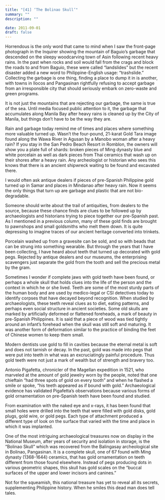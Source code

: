 ```yaml
---
title: "[41] ‘The Bolinao Skull’"
summary: ""
description: ""

date: 2011-09-01
draft: false
---
```


Horrendous is the only word that came to mind when I saw the front-page photograph in the Inquirer showing the mountain of Baguio’s garbage that descended on the sleepy woodcarving town of Asin following recent heavy rains. In the past when rocks and soil would fall from the crags and block the roads to and from Baguio, these were called “landslides” but the recent disaster added a new word to Philippine-English usage: “trashslide.” Collecting the garbage is one thing, finding a place to dump it in is another, with towns in Ilocos and Pangasinan rightfully refusing to accept garbage from an irresponsible city that should seriously embark on zero-waste and green programs.

It is not just the mountains that are rejecting our garbage, the same is true of the sea. Until media focused public attention to it, the garbage that accumulates along Manila Bay after heavy rains is cleaned up by the City of Manila, but things don’t have to be the way they are.

Rain and garbage today remind me of times and places where something more valuable turned up. Wasn’t the four-pound, 21-karat Gold Tara image found along the Wawa River in Agusan by a Manobo woman after a heavy rain? If you stay in the San Pedro Beach Resort in Romblon, the owners will show you a plate full of shards:  broken pieces of Ming dynasty blue and white porcelain as well as dark  pieces from Thai ceramics that wash up on their shores after a heavy  rain. Any archeologist or historian who sees this knows that there is an ancient shipwreck waiting to be found and excavated there.

I would often ask antique dealers if pieces of pre-Spanish Philippine gold turned up in Samar and places in Mindanao after heavy rain. Now it seems the only things that turn up are garbage and plastic that are not bio-degradable.

Someone should write about the trail of antiquities, from dealers to the source, because these chance finds are clues to be followed up by archaeologists and historians trying to piece together our pre-Spanish past. As I mentioned in a previous column, many of these gold finds are brought to pawnshops and small goldsmiths who melt them down. It is quite depressing to imagine traces of our ancient heritage converted into trinkets.

Porcelain washed up from a gravesite can be sold, and so with beads that can be strung into something wearable. But through the years that I have been collecting, I have heard about teeth that turned up decorated with gold pegs. Rejected by antique dealers and our museums, the enterprising scavengers just separate the gold from the tooth and sell the precious metal by the gram.

Sometimes I wonder if complete jaws with gold teeth have been found, or perhaps a whole skull that holds clues into the life of the person and the context in which he or she lived. Teeth are some of the most sturdy parts of the human body and are used by medico-legal or CSI detectives today to identify corpses that have decayed beyond recognition. When studied by archaeologists, these teeth reveal clues as to diet, eating patterns, and perhaps even social structure in  ancient societies. Some old skulls are marked by artificially deformed  or flattened foreheads, a mark of beauty in pre-Spanish  Philippines. It is said that a piece of wood was tied tightly around  an infant’s forehead when the skull was still soft and maturing. It was another form of deformation similar to the practice of binding the feet of Chinese women to keep them small.

Modern dentists use gold to fill in cavities because the eternal metal is soft and does not tarnish or decay. In the past, gold was made into pegs that were put into teeth in what was an excruciatingly painful procedure. Thus gold teeth were not just a mark of wealth but of strength and bravery too.

Antonio Pigafetta, chronicler of the  Magellan expedition in 1521, who marveled at the amount of gold jewelry worn by the people, noted that one chieftain “had three spots of gold on every tooth” and when he flashed a smile or spoke, “his teeth appeared as if bound with gold.” Archaeological evidence has validated Pigafetta’s observations because various forms of gold ornamentation on pre-Spanish teeth have been found and studied.

From examination with the naked eye and x-rays, it has been found that  small holes were drilled into the teeth that were filled with gold  disks, gold plugs, gold wire, or gold pegs. Each type of attachment  produced a different type of look on the surface that varied with the  time and place in which it was implanted.

One of the most intriguing archaeological treasures now on display in the National Museum, after years of security and isolation in storage, is the “Bolinao Skull” which was recovered from the Balingasay archeological site in Bolinao, Pangasinan. It is a complete skull, one of 67 found with Ming dynasty (1368-1644) ceramics, that has gold ornamentation on teeth different from those found elsewhere. Instead of pegs producing dots in various geometric shapes, this skull has gold scales on the “buccal surfaces of the upper and lower incisors and canines.”

Not for the squeamish, this national treasure has yet to reveal all its secrets, supplementing Philippine history. When he smiles this dead man does tell tales.
